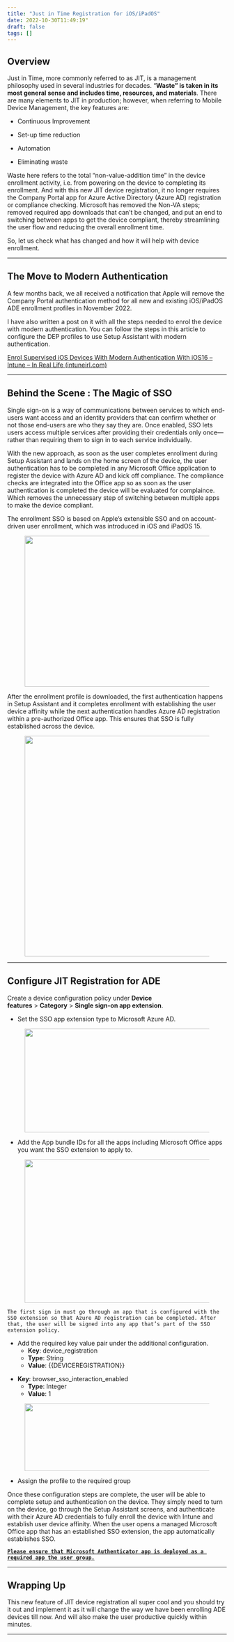 ```yaml
---
title: "Just in Time Registration for iOS/iPadOS"
date: 2022-10-30T11:49:19"
draft: false
tags: []
---
```



<!--kg-card-begin: html-->

<h2>Overview</h2>



<p>Just in Time, more commonly referred to as JIT, is a management philosophy used in several industries for decades. “<strong>Waste” is taken in its most general sense and includes time, resources, and</strong> <strong>materials</strong>. There are many elements to JIT in production; however, when referring to Mobile Device Management, the key features are:</p>



<ul><li>Continuous Improvement</li></ul>



<ul><li>Set-up time reduction</li></ul>



<ul><li>Automation</li></ul>



<ul><li>Eliminating waste</li></ul>



<p>Waste here refers to the total “non-value-addition time” in the device enrollment activity, i.e. from powering on the device to completing its enrollment. And with this new JIT device registration, it no longer requires the Company Portal app for Azure Active Directory (Azure AD) registration or compliance checking. Microsoft has removed the Non-VA steps; removed required app downloads that can’t be changed, and put an end to switching between apps to get the device compliant, thereby streamlining the user flow and reducing the overall enrollment time.</p>



<p>So, let us check what has changed and how it will help with device enrollment.</p>



<hr class="wp-block-separator has-alpha-channel-opacity"/>



<h2>The Move to Modern Authentication</h2>



<p>A few months back, we all received a notification that Apple will remove the Company Portal authentication method for all new and existing iOS/iPadOS ADE enrollment profiles in November 2022. </p>



<p>I have also written a post on it with all the steps needed to enrol the device with modern authentication. You can follow the steps in this article to configure the DEP profiles to use Setup Assistant with modern authentication.</p>



<p><a href="https://intuneirl.com/2022/09/enroll-supervised-ios-devices-with-modern-authentication-with-ios16/" target="_blank" rel="noopener" title="">Enrol Supervised iOS Devices With Modern Authentication With iOS16 – Intune – In Real Life (intuneirl.com)</a></p>



<hr class="wp-block-separator has-alpha-channel-opacity"/>



<h2>Behind the Scene : The Magic of SSO</h2>



<p>Single sign-on is a way of communications between services to which end-users want access and an identity providers that can confirm whether or not those end-users are who they say they are. Once enabled, SSO lets users access multiple services after providing their credentials only once—rather than requiring them to sign in to each service individually.</p>



<p>With the new approach, as soon as the user completes enrollment during Setup Assistant and lands on the home screen of the device, the user authentication has to be completed in any Microsoft Office application to register the device with Azure AD and kick off compliance. The compliance checks are integrated into the Office app so as soon as the user authentication is completed the device will be evaluated for complaince. Which removes the unnecessary step of switching between multiple apps to make the device compliant.</p>



<p>The enrollment SSO is based on Apple’s extensible SSO and on account-driven user enrollment, which was introduced in iOS and iPadOS 15.</p>


<div class="wp-block-image">
<figure class="aligncenter size-full is-resized"><img decoding="async" loading="lazy" src="https://irlscreenshots.blob.core.windows.net/wordpress-images/images/wordpress/2022/10/image-90.png?resize=530%2C346&ssl=1" alt="" class="wp-image-653" width="530" height="346" srcset="https://irlscreenshots.blob.core.windows.net/wordpress-images/images/wordpress/2022/10/image-90.png?w=706&ssl=1 706w, https://irlscreenshots.blob.core.windows.net/wordpress-images/images/wordpress/2022/10/image-90.png?resize=300%2C196&ssl=1 300w" sizes="(max-width: 530px) 100vw, 530px" data-recalc-dims="1" /></figure></div>


<p>After the enrollment profile is downloaded, the first authentication happens in Setup Assistant and it completes enrollment with establishing the user device affinity while the next authentication handles Azure AD registration within a pre-authorized Office app. This ensures that SSO is fully established across the device.</p>


<div class="wp-block-image">
<figure class="aligncenter size-large is-resized"><img decoding="async" loading="lazy" src="https://irlscreenshots.blob.core.windows.net/wordpress-images/images/wordpress/2022/10/image-91.png?resize=750%2C506&ssl=1" alt="" class="wp-image-654" width="750" height="506" srcset="https://irlscreenshots.blob.core.windows.net/wordpress-images/images/wordpress/2022/10/image-91.png?resize=1024%2C691&ssl=1 1024w, https://irlscreenshots.blob.core.windows.net/wordpress-images/images/wordpress/2022/10/image-91.png?resize=300%2C202&ssl=1 300w, https://irlscreenshots.blob.core.windows.net/wordpress-images/images/wordpress/2022/10/image-91.png?resize=768%2C518&ssl=1 768w, https://irlscreenshots.blob.core.windows.net/wordpress-images/images/wordpress/2022/10/image-91.png?resize=1536%2C1036&ssl=1 1536w, https://irlscreenshots.blob.core.windows.net/wordpress-images/images/wordpress/2022/10/image-91.png?w=1748&ssl=1 1748w" sizes="(max-width: 750px) 100vw, 750px" data-recalc-dims="1" /></figure></div>


<hr class="wp-block-separator has-alpha-channel-opacity"/>



<h2>Configure JIT  Registration for ADE </h2>



<p>Create a device configuration policy under <strong>Device features</strong> > <strong>Category</strong> > <strong>Single sign-on app extension</strong>.</p>



<ul><li>Set the SSO app extension type to Microsoft Azure AD.</li></ul>


<div class="wp-block-image">
<figure class="aligncenter size-full is-resized"><img decoding="async" loading="lazy" src="https://irlscreenshots.blob.core.windows.net/wordpress-images/images/wordpress/2022/10/image-92.png?resize=688%2C238&ssl=1" alt="" class="wp-image-655" width="688" height="238" srcset="https://irlscreenshots.blob.core.windows.net/wordpress-images/images/wordpress/2022/10/image-92.png?w=917&ssl=1 917w, https://irlscreenshots.blob.core.windows.net/wordpress-images/images/wordpress/2022/10/image-92.png?resize=300%2C104&ssl=1 300w, https://irlscreenshots.blob.core.windows.net/wordpress-images/images/wordpress/2022/10/image-92.png?resize=768%2C265&ssl=1 768w" sizes="(max-width: 688px) 100vw, 688px" data-recalc-dims="1" /></figure></div>


<ul><li>Add the App bundle IDs for all the apps including Microsoft Office apps you want the SSO extension to apply to.</li></ul>


<div class="wp-block-image">
<figure class="aligncenter size-full is-resized"><img decoding="async" loading="lazy" src="https://irlscreenshots.blob.core.windows.net/wordpress-images/images/wordpress/2022/10/image-93.png?resize=713%2C329&ssl=1" alt="" class="wp-image-656" width="713" height="329" srcset="https://irlscreenshots.blob.core.windows.net/wordpress-images/images/wordpress/2022/10/image-93.png?w=951&ssl=1 951w, https://irlscreenshots.blob.core.windows.net/wordpress-images/images/wordpress/2022/10/image-93.png?resize=300%2C138&ssl=1 300w, https://irlscreenshots.blob.core.windows.net/wordpress-images/images/wordpress/2022/10/image-93.png?resize=768%2C355&ssl=1 768w" sizes="(max-width: 713px) 100vw, 713px" data-recalc-dims="1" /></figure></div>


<pre class="wp-block-code"><code>The first sign in must go through an app that is configured with the SSO extension so that Azure AD registration can be completed. After that, the user will be signed into any app that’s part of the SSO extension policy.</code></pre>



<ul><li>Add the required key value pair under the additional configuration.<ul><li><strong>Key</strong>: device_registration</li><li><strong>Type</strong>: String</li><li><strong>Value</strong>: {{DEVICEREGISTRATION}}</li></ul></li></ul>



<ul><li><strong>Key</strong>: browser_sso_interaction_enabled<ul><li><strong>Type</strong>: Integer</li></ul><ul><li><strong>Value</strong>: 1</li></ul></li></ul>


<div class="wp-block-image">
<figure class="aligncenter size-full is-resized"><img decoding="async" loading="lazy" src="https://irlscreenshots.blob.core.windows.net/wordpress-images/images/wordpress/2022/10/image-94.png?resize=727%2C155&ssl=1" alt="" class="wp-image-657" width="727" height="155" srcset="https://irlscreenshots.blob.core.windows.net/wordpress-images/images/wordpress/2022/10/image-94.png?w=969&ssl=1 969w, https://irlscreenshots.blob.core.windows.net/wordpress-images/images/wordpress/2022/10/image-94.png?resize=300%2C64&ssl=1 300w, https://irlscreenshots.blob.core.windows.net/wordpress-images/images/wordpress/2022/10/image-94.png?resize=768%2C163&ssl=1 768w" sizes="(max-width: 727px) 100vw, 727px" data-recalc-dims="1" /></figure></div>


<ul><li>Assign the profile to the required group</li></ul>



<p>Once these configuration steps are complete, the user will be able to complete setup and authentication on the device. They simply need to turn on the device, go through the Setup Assistant screens, and authenticate with their Azure AD credentials to fully enroll the device with Intune and establish user device affinity. When the user opens a managed Microsoft Office app that has an established SSO extension, the app automatically establishes SSO.</p>



<pre class="wp-block-code"><code><strong><span style="text-decoration: underline;">Please ensure that Microsoft Authenticator app is deployed as a required app the user group.</span></strong></code></pre>



<hr class="wp-block-separator has-alpha-channel-opacity"/>



<h2>Wrapping Up</h2>



<p>This new feature of JIT device registration all super cool and you should try it out and implement it as it will change the way we have been enrolling ADE devices till now. And will also make the user productive quickly within minutes.</p>



<hr class="wp-block-separator has-alpha-channel-opacity"/>

<!--kg-card-end: html-->
